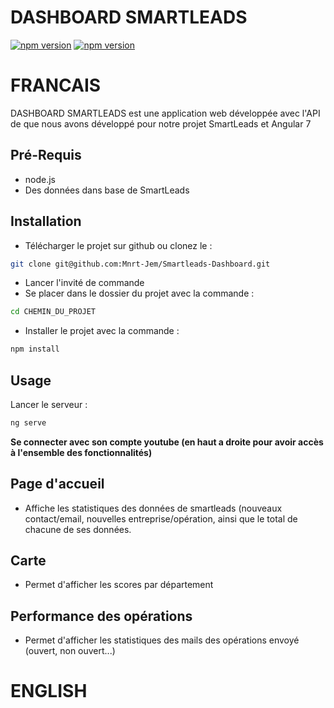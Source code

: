 
# DASHBOARD SMARTLEADS
[![npm version](https://img.shields.io/badge/node.js-10.15.0-green.svg)](https://img.shields.io/badge/node.js-10.15.0-green.svg) [![npm version](https://img.shields.io/badge/npm%20package-7.0.6-green.svg)](https://img.shields.io/badge/npm%20package-7.0.6-green.svg) 



# FRANCAIS



DASHBOARD SMARTLEADS est une application web développée avec l'API de que nous avons développé pour notre projet SmartLeads et Angular 7

## Pré-Requis
- node.js
- Des données dans base de SmartLeads

## Installation

- Télécharger le projet sur github ou clonez le : 

```bash
git clone git@github.com:Mnrt-Jem/Smartleads-Dashboard.git
```
- Lancer l'invité de commande
- Se placer dans le dossier du projet avec la commande :

```bash
cd CHEMIN_DU_PROJET
```
- Installer le projet avec la commande :

```bash
npm install
```

## Usage
Lancer le serveur :
```python
ng serve
```

**Se connecter avec son compte youtube (en haut a droite pour avoir accès à l'ensemble des fonctionnalités)**

## Page d'accueil
- Affiche les statistiques des données de smartleads (nouveaux contact/email, nouvelles entreprise/opération, ainsi que le total de chacune de ses données.

## Carte
- Permet d'afficher les scores par département

## Performance des opérations
- Permet d'afficher les statistiques des mails des opérations envoyé (ouvert, non ouvert...)


# ENGLISH


